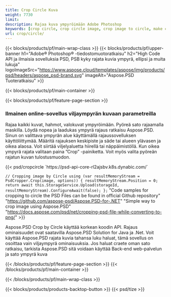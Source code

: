 ```yaml
---
title: Crop Circle Kuva
weight: 7730
limit: 
description: Rajaa kuva ympyröimään Adobe Photoshop
keywords: [crop circle, crop circle image, crop image to circle, make circle photo]
url: crop/circle/
---
```

{{< blocks/products/pf/main-wrap-class >}}
{{< blocks/products/pf/upper-banner h1="Adobe® Photoshop® -tiedostomuotoratkaisu" h2="High Code API ja ilmaisia sovelluksia PSD, PSB kyky rajata kuvia ympyrä, ellipsi ja muita lukuja" logoImageSrc="https://www.aspose.cloud/templates/aspose/img/products/psd/headers/aspose_psd-brand.svg" imageAlt="Aspose.PSD Tuoteratkaisu" >}}

{{< blocks/products/pf/main-container >}}

{{< blocks/products/pf/feature-page-section >}}
<h3 class="headingpdleft">Ilmainen online-sovellus viljaympyrän kuvaan parametreilla</h3>
<p>Rajaa kaikki kuvat, hahmot, valokuvat ympyröimään. Pyöreä sato rajaamalla maskilla. Löydä nopea ja laadukas ympyrä rajaus ratkaisu Aspose.PSD. Sinun on valittava ympyrän alue käyttämällä rajaussovelluksen käyttöliittymää. Määritä rajauksen keskipiste ja säde tai alueen ylävasen ja oikea alaosa. Voit siirtää viljelyaluetta hiirellä tai näppäimistöllä. Kun oikea ympyrä rajata valitaan paina ”Crop” -painiketta. Voit myös valita pyöreän rajatun kuvan tulostusmuodon.</p>
{{< psd/cropcircle `https://psd-api-core-rl2ajsbv.k8s.dynabic.com/` 

`// Cropping image by Circle
using (var resultMemoryStream = PsdCropper.Crop(image, options))
{
	resultMemoryStream.Position = 0;
	return await this.StorageService.Upload(storageId, resultMemoryStream).ConfigureAwait(false);
};` 
"Code samples for cropping to circle the PSD Files can be found in official Github repository"  "https://github.com/aspose-psd/Aspose.PSD-for-.NET" 
"Simple way to crop image using Aspose.PSD" "https://docs.aspose.com/psd/net/cropping-psd-file-while-converting-to-png/" >}}
<p>Aspose.PSD Crop by Circle käyttää korkean koodin API. Rajaus ominaisuudet ovat saatavilla Aspose.PSD Solution for Java ja .Net. Voit käyttää Aspose.PSD rajata kuvia tahansa luku haluat, tämä sovellus on osoittaa vain viljaympyrä ominaisuuksia. Jos haluat craete oman sato ratkaisu, tarkista Aspose.PSD sitä voidaan käyttää Back-end web-palvelun ja sato ympyrä kuva</p>
<!--<ul>
<li><a href="psb">PSB Circle Crop</a></li>
<li><a href="ellipse">Ellipse crop App</a></li>
</ul>-->
{{< /blocks/products/pf/feature-page-section >}}
{{< /blocks/products/pf/main-container >}}


{{< /blocks/products/pf/main-wrap-class >}}

{{< blocks/products/products-backtop-button >}}
{{< psd/tize >}}
